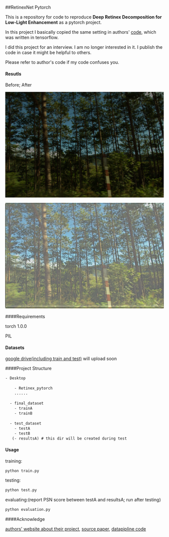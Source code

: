 ##RetinexNet Pytorch

This is a repository for code to reproduce **Deep Retinex Decomposition for Low-Light Enhancement** as a pytorch project.

In this project I basically copied the same setting in authors' [code](https://github.com/weichen582/RetinexNet), which was written in tensorflow.  

I did this project for an interview. I am no longer interested in it. I publish the code in case it might be helpful to others.  

Please refer to author's code if my code confuses you.



#### Resutls

Before; After

![low10499](./results/low10499.png)



![low10499](./results/enlighten10499.png)



####Requirements

torch 1.0.0

PIL



#### Datasets

[google drive(including train and test)]() will upload soon



####Project Structure

```
- Desktop

	- Retinex_pytorch
    ......

  - final_dataset
    - trainA
    - trainB

  - test_dataset
    - testA
    - testB
   (- resultsA) # this dir will be created during test
```



#### Usage

training:

```python
python train.py
```

testing:

```python
python test.py
```

evaluating:(report PSN score between testA and resultsA; run after testing)

```python
python evaluation.py
```



####Acknowledge

[authors' website about their project](https://daooshee.github.io/BMVC2018website/), [source paper](https://arxiv.org/pdf/1808.04560.pdf), [datapipline code](https://github.com/TAMU-VITA/EnlightenGAN)